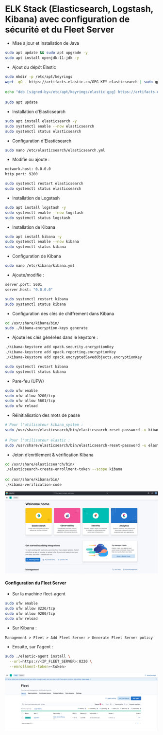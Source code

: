 # ELK Stack (Elasticsearch, Logstash, Kibana) avec configuration de sécurité et du Fleet Server

- Mise à jour et installation de Java

```sh
sudo apt update && sudo apt upgrade -y
sudo apt install openjdk-11-jdk -y
```

- Ajout du dépôt Elastic

```sh
sudo mkdir -p /etc/apt/keyrings
wget -qO - https://artifacts.elastic.co/GPG-KEY-elasticsearch | sudo gpg --dearmor -o /etc/apt/keyrings/elastic.gpg

echo "deb [signed-by=/etc/apt/keyrings/elastic.gpg] https://artifacts.elastic.co/packages/8.x/apt stable main" | sudo tee /etc/apt/sources.list.d/elastic-8.x.list

sudo apt update
```

- Installation d’Elasticsearch

```sh
sudo apt install elasticsearch -y
sudo systemctl enable --now elasticsearch
sudo systemctl status elasticsearch
```

- Configuration d'Elasticsearch

```sh
sudo nano /etc/elasticsearch/elasticsearch.yml
```

- Modifie ou ajoute :

```sh
network.host: 0.0.0.0
http.port: 9200
```

```sh
sudo systemctl restart elasticsearch
sudo systemctl status elasticsearch
```

- Installation de Logstash

```sh
sudo apt install logstash -y
sudo systemctl enable --now logstash
sudo systemctl status logstash
```

- Installation de Kibana

```sh
sudo apt install kibana -y
sudo systemctl enable --now kibana
sudo systemctl status kibana
```

- Configuration de Kibana

```sh
sudo nano /etc/kibana/kibana.yml
```

- Ajoute/modifie :

```sh
server.port: 5601
server.host: "0.0.0.0"
```

```sh
sudo systemctl restart kibana
sudo systemctl status kibana
```

- Configuration des clés de chiffrement dans Kibana

```sh
cd /usr/share/kibana/bin/
sudo ./kibana-encryption-keys generate
```

- Ajoute les clés générées dans le keystore :

```sh
./kibana-keystore add xpack.security.encryptionKey
./kibana-keystore add xpack.reporting.encryptionKey
./kibana-keystore add xpack.encryptedSavedObjects.encryptionKey
```

```sh
sudo systemctl restart kibana
sudo systemctl status kibana
```

- Pare-feu (UFW)

```sh
sudo ufw enable
sudo ufw allow 9200/tcp
sudo ufw allow 5601/tcp
sudo ufw reload
```

- Réinitialisation des mots de passe

```sh
# Pour l'utilisateur kibana_system :
sudo /usr/share/elasticsearch/bin/elasticsearch-reset-password -u kibana_system

# Pour l'utilisateur elastic :
sudo /usr/share/elasticsearch/bin/elasticsearch-reset-password -u elastic
```

- Jeton d’enrôlement & vérification Kibana

```sh
cd /usr/share/elasticsearch/bin/
./elasticsearch-create-enrollment-token --scope kibana

cd /usr/share/kibana/bin/
./kibana-verification-code
```

![ELK](/Elastic_Stack_Ubuntu/assets/01.png)

#### Configuration du Fleet Server

- Sur la machine fleet-agent

```sh
sudo ufw enable
sudo ufw allow 8220/tcp
sudo ufw allow 9200/tcp
sudo ufw reload
```

- Sur Kibana :

`Management > Fleet > Add Fleet Server > Generate Fleet Server policy`

- Ensuite, sur l'agent :

```sh
sudo ./elastic-agent install \
  --url=https://<IP_FLEET_SERVER>:8220 \
  --enrollment-token=<token>
```

![ELK](/Elastic_Stack_Ubuntu/assets/02.png)

